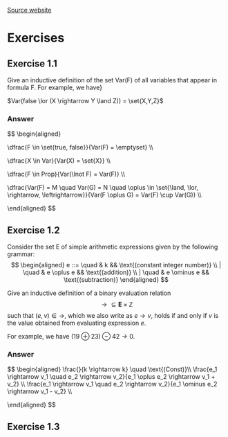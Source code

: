 [Source website](https://pv24.cmath.eu/00-preliminaries.html)
# Exercises

## Exercise 1.1
Give an inductive definition of the set Var(F) of all variables that appear in formula F. For example, we have}

$Var(false \lor (X \rightarrow Y \land Z)) = \set{X,Y,Z}$
### Answer

$$
\begin{aligned}

\dfrac{F \in \set{true, false}}{Var(F) = \emptyset} \\\\

\dfrac{X \in Var}{Var(X) = \set{X}} \\\\

\dfrac{F \in Prop}{Var(\lnot F) = Var(F)} \\\\

\dfrac{Var(F) = M \quad Var(G) = N \quad \oplus \in \set{\land, \lor, \rightarrow, \leftrightarrow}}{Var(F \oplus G) = Var(F) \cup Var(G)} \\\\

\end{aligned}
$$
## Exercise 1.2 
Consider the set E of simple arithmetic expressions given by the following grammar:
$$
\begin{aligned}
e ::= \quad & k && \text{(constant integer number)} \\
    | \quad & e \oplus e && \text{(addition)} \\
    | \quad & e \ominus e && \text{(subtraction)}
\end{aligned}
$$

Give an inductive definition of a binary evaluation relation
$$
\rightarrow \subseteq \boldsymbol{E} \times \mathbb{Z}
$$
such that $(e,v) \in \rightarrow$, which we also write as $e \rightarrow v$, holds if and only if $v$ is the value obtained from evaluating expression $e$.

For example, we have $(19 \oplus 23) \ominus 42 \rightarrow 0$.
### Answer

$$
\begin{aligned}
\frac{}{k \rightarrow k} \quad \text{(Const)}\\\\
\frac{e_1 \rightarrow v_1 \quad e_2 \rightarrow v_2}{e_1 \oplus e_2 \rightarrow v_1 + v_2} \\\\
\frac{e_1 \rightarrow v_1 \quad e_2 \rightarrow v_2}{e_1 \ominus e_2 \rightarrow v_1 - v_2} \\\\

\end{aligned}
$$
## Exercise 1.3
